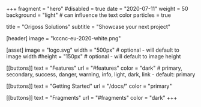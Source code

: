 +++
fragment = "hero"
#disabled = true
date = "2020-07-11"
weight = 50
background = "light" # can influence the text color
particles = true

title = "Origoss Solutions"
subtitle = "Showcase your next project"

[header]
  image = "kccnc-eu-2020-white.png"

[asset]
  image = "logo.svg"
  width = "500px" # optional - will default to image width
  #height = "150px" # optional - will default to image height

[[buttons]]
  text = "Features"
  url = "#features"
  color = "dark" # primary, secondary, success, danger, warning, info, light, dark, link - default: primary

[[buttons]]
  text = "Getting Started"
  url = "/docs/"
  color = "primary"

[[buttons]]
  text = "Fragments"
  url = "#fragments"
  color = "dark"
+++
